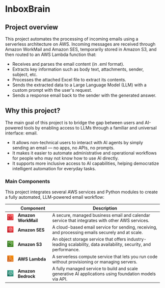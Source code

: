 # InboxBrain
## Project overview
This project automates the processing of incoming emails using a serverless architecture on AWS. Incoming messages are received through Amazon WorkMail and Amazon SES, temporarily stored in Amazon S3, and then routed to an AWS Lambda function that:
- Receives and parses the email content (in .eml format).
- Extracts key information such as body text, attachments, sender, subject, etc.
- Processes the attached Excel file to extract its contents.
- Sends the extracted data to a Large Language Model (LLM) with a custom prompt with the user's request.
- Sends a response email back to the sender with the generated answer.

## Why this project?
The main goal of this project is to bridge the gap between users and AI-powered tools by enabling access to LLMs through a familiar and universal interface: email.

- It allows non-technical users to interact with AI agents by simply sending an email — no apps, no APIs, no prompts.
- It makes it easier to automate administrative and operational workflows for people who may not know how to use AI directly.
- It supports more inclusive access to AI capabilities, helping democratize intelligent automation for everyday tasks.

### Main Components
This project integrates several AWS services and Python modules to create a fully automated, LLM-powered email workflow:

|  | **Component**        | **Description**                                                                                                                                  |
|--|----------------------|--------------------------------------------------------------------------------------------------------------------------------------------------|
| <img src="https://github.com/alexgaarciia/InboxBrain/blob/main/images/icons/workmail.png" width="50"> | **Amazon WorkMail**  | A secure, managed business email and calendar service that integrates with other AWS services.                                                  |
| <img src="https://github.com/alexgaarciia/InboxBrain/blob/main/images/icons/ses.png" width="50"> | **Amazon SES**       | A cloud-based email service for sending, receiving, and processing emails securely and at scale.                                                |
| <img src="https://github.com/alexgaarciia/InboxBrain/blob/main/images/icons/s3.png" width="50"> | **Amazon S3**        | An object storage service that offers industry-leading scalability, data availability, security, and performance.                               |
| <img src="https://github.com/alexgaarciia/InboxBrain/blob/main/images/icons/lambda.png" width="50"> | **AWS Lambda**       | A serverless compute service that lets you run code without provisioning or managing servers.                                                    |
| <img src="https://github.com/alexgaarciia/InboxBrain/blob/main/images/icons/sagemaker.png" width="50"> | **Amazon Bedrock**   | A fully managed service to build and scale generative AI applications using foundation models via API.                                           |

